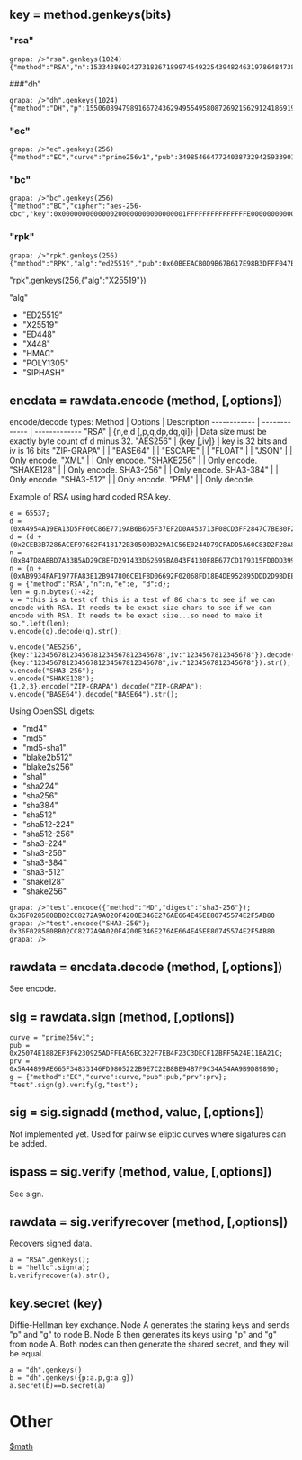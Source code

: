 ## key = method.genkeys(bits)

### "rsa"

```
grapa: />"rsa".genkeys(1024)
{"method":"RSA","n":153343860242731826718997454922543948246319786484738710266065697186566851303969929744525118374830275413173691343298483355967655653707943038260978178989870480981813864975853444332967984168167971315164681129567478872720168346499340635885246889112254404613308384241361659956685429052350776397599870929204283799727,"e":65537,"d":79055022445659402007335810450096775552716887040295814635390111095145249324919236710228881006612913550893380981980039628730017876494656017726225944634797947775686645431513668671692142235308537648915581979668299541155091041081197126102417671890829285804060548022166826534910977714874080213766562525384158510233,"p":12927549674691586875163180066905699166335405091224131481044213102404425715203497636737871644864054092888178130162387310855633573554296177378467548678038211,"q":11861788513791973340894513760762175330214406628819766321709624619984772343399257289407679201931012919105862007733677390652191686844294289003006359142734757,"dmp1":421535524281183471202888685825983476791106713458748019820734598773795836754655758574680435556624251895906688804141503018119366871927780201379146917389683,"dmq1":2422782566269730917515509730405152493557075348785897919990311353328900660523711156690284782596831391964097667508781383817846985978877936930195814936366441,"iqmp":4751564343152764182762436394942179636976979980491913680362394619885466773528151935033468867078538523266366855637186571425698958155097556787751966441250519}
```

###"dh"

```
grapa: />"dh".genkeys(1024)
{"method":"DH","p":155060894798916672436294955495808726921562912418691946735299981488630632728917641139720322303293804373154953309741508291858037753320020908034625492504226207533520275246218001191529318164644965512204584496862649121961720039055278601771796332158129094227178861323999156687238560468911736859258982900594036495419,"g":2,"pub":32452604788320682188849350932531192941087970270462344515271303858654517731576279803429572719652061802609399632204622690115682073041731861373289670753479025573602436383635155882438039975820160596493133927013148569271558813144843665089688971452982482929762826761875748093517340605310796965292388347247601517927,"prv":85108738216648176726657906323697936988639742459594685112244281495890189161229363404509137286685931354323324249119565623639407205879234061660167646352177376062162362276676470273884923897379280600025611946952284789763517326405782930856345819438343010650014807653972154357078710716080052243407709981947131030820}
```

### "ec"

```
grapa: />"ec".genkeys(256)
{"method":"EC","curve":"prime256v1","pub":349854664772403873294259339017252697866055805081789380369591127264988512574728,"prv":109253108998027222598743004106159085619823908146992540608529858792290817953562}
```

### "bc"

```
grapa: />"bc".genkeys(256)
{"method":"BC","cipher":"aes-256-cbc","key":0x0000000000000200000000000000001FFFFFFFFFFFFFFFE0000000000000000,"iv":0x100004A32DA99214630F0ADFBF22119}
```

### "rpk"

```
grapa: />"rpk".genkeys(256)
{"method":"RPK","alg":"ed25519","pub":0x60BEEACB0D9B67B617E98B3DFFF047B0951413A5817685E6FD2125853B07DDB5,"prv":0x1C8390953C4E0B5B5720E55C3C4A1C21FF4B105C61B69ADAA065C7E655722B59}
```
"rpk".genkeys(256,{"alg":"X25519"})

"alg"
- "ED25519"
- "X25519"
- "ED448"
- "X448"
- "HMAC"
- "POLY1305"
- "SIPHASH"

## encdata = rawdata.encode (method, [,options])

encode/decode types:
Method | Options | Description
------------ | ------------- | -------------
"RSA" | {n,e,d [,p,q,dp,dq,qi]} | Data size must be exactly byte count of d  minus 32.
"AES256" | {key [,iv]} | key is 32 bits and iv is 16 bits
"ZIP-GRAPA" | |
"BASE64" | |
"ESCAPE" | |
"FLOAT" | |
"JSON" | | Only encode.
"XML" | | Only encode.
"SHAKE256" | | Only encode.
"SHAKE128" | | Only encode.
SHA3-256" | | Only encode.
SHA3-384" | | Only encode.
"SHA3-512" | | Only encode.
"PEM" | | Only decode.

Example of RSA using hard coded RSA key.

```
e = 65537;
d = (0xA4954A19EA13D5FF06C86E7719AB6B6D5F37EF2D0A453713F08CD3FF2847C7BE80F2A3D0159C2EA862997DEE93DC08CD18CDFBD96DCC077B978904D05B2FCA5988A63).uraw();
d = (d + (0x2CEB3B7286ACEF97682F418172B30509BD29A1C56E0244D79CFADD5A60C83D2F28A8B72643CB82AABA08871E094B36E6613B108166768B33F5C4860BD21).uraw()).uint();
n = (0xB47D8ABBD7A33B5AD29C8EFD291433D62695BA043F4130F8E677CD179315FD0DD39989539EC710EB3BCBCACBDED2230DE8575FAEE3ED2835B256ADB1AAEF2F34C430E).uraw();
n = (n + (0xAB9934FAF1977FA83E12B947806CE1F8D06692F02068FD18E4DE952895DDD2D9BDEE923E94257E84B63D21C92EC1F74B8AF4AF9A33608C7E8247F1C820F).uraw()).uint();
g = {"method":"RSA","n":n,"e":e, "d":d};
len = g.n.bytes()-42;
v = "this is a test of this is a test of 86 chars to see if we can encode with RSA. It needs to be exact size chars to see if we can encode with RSA. It needs to be exact size...so need to make it so.".left(len);
v.encode(g).decode(g).str();
```

```
v.encode("AES256",{key:"12345678123456781234567812345678",iv:"1234567812345678"}).decode("AES256",{key:"12345678123456781234567812345678",iv:"1234567812345678"}).str();
v.encode("SHA3-256");
v.encode("SHAKE128");
{1,2,3}.encode("ZIP-GRAPA").decode("ZIP-GRAPA");
v.encode("BASE64").decode("BASE64").str();
```

Using OpenSSL digets:
- "md4"
- "md5"
- "md5-sha1"
- "blake2b512"
- "blake2s256"
- "sha1"
- "sha224"
- "sha256"
- "sha384"
- "sha512"
- "sha512-224"
- "sha512-256"
- "sha3-224"
- "sha3-256"
- "sha3-384"
- "sha3-512"
- "shake128"
- "shake256"

```
grapa: />"test".encode({"method":"MD","digest":"sha3-256"});
0x36F028580BB02CC8272A9A020F4200E346E276AE664E45EE80745574E2F5AB80
grapa: />"test".encode("SHA3-256");
0x36F028580BB02CC8272A9A020F4200E346E276AE664E45EE80745574E2F5AB80
grapa: />
```

## rawdata = encdata.decode (method, [,options])
See encode.

## sig = rawdata.sign (method, [,options])

```
curve = "prime256v1";
pub = 0x25074E1882EF3F6230925ADFFEA56EC322F7EB4F23C3DECF12BFF5A24E11BA21C;
prv = 0x5A44899AE665F34833146FD9805222B9E7C22B8BE94B7F9C34A54AA9B9D89890;
g = {"method":"EC","curve":curve,"pub":pub,"prv":prv};
"test".sign(g).verify(g,"test");
```

## sig = sig.signadd (method, value, [,options])
Not implemented yet. Used for pairwise eliptic curves where sigatures can be added.

## ispass = sig.verify (method, value, [,options])
See sign.

## rawdata = sig.verifyrecover (method, [,options])
Recovers signed data.

```
a = "RSA".genkeys();
b = "hello".sign(a);
b.verifyrecover(a).str();
```

## key.secret (key)
Diffie-Hellman key exchange. Node A generates the staring keys and sends "p" and "g" to node B. Node B then generates its keys using "p" and "g" from node A. Both nodes can then generate the shared secret, and they will be equal.  

```
a = "dh".genkeys()
b = "dh".genkeys({p:a.p,g:a.g})
a.secret(b)==b.secret(a)
```

# Other

[$math](../sys/math.md)

